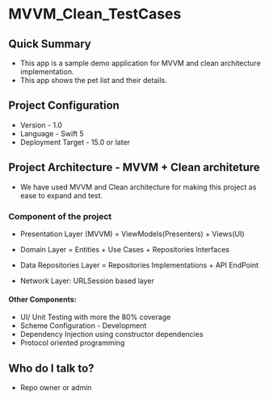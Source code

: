 # MVVM_Clean_TestCases

## Quick Summary ##

* This app is a sample demo application for MVVM and clean architecture implementation.
* This app shows the pet list and their details.


## Project Configuration ##

* Version - 1.0
* Language - Swift 5
* Deployment Target - 15.0 or later



## Project Architecture - MVVM + Clean architeture ##

* We have used MVVM and Clean architecture for making this project as ease to expand and test.

### Component of the project ###

* Presentation Layer (MVVM) = ViewModels(Presenters) + Views(UI)

* Domain Layer = Entities + Use Cases + Repositories Interfaces

* Data Repositories Layer = Repositories Implementations + API EndPoint

* Network Layer: URLSession based layer


#### Other Components: ####

* UI/ Unit Testing with more the 80% coverage
* Scheme Configuration - Development
* Dependency Injection using constructor dependencies
* Protocol oriented programming


## Who do I talk to? ##
* Repo owner or admin
